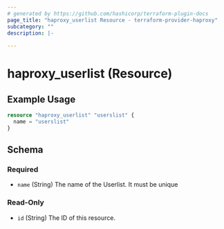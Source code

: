 ```yaml
---
# generated by https://github.com/hashicorp/terraform-plugin-docs
page_title: "haproxy_userlist Resource - terraform-provider-haproxy"
subcategory: ""
description: |-
  
---
```


# haproxy_userlist (Resource)



## Example Usage

```terraform
resource "haproxy_userlist" "userslist" {
  name = "userslist"
}
```

<!-- schema generated by tfplugindocs -->
## Schema

### Required

- `name` (String) The name of the Userlist. It must be unique

### Read-Only

- `id` (String) The ID of this resource.
